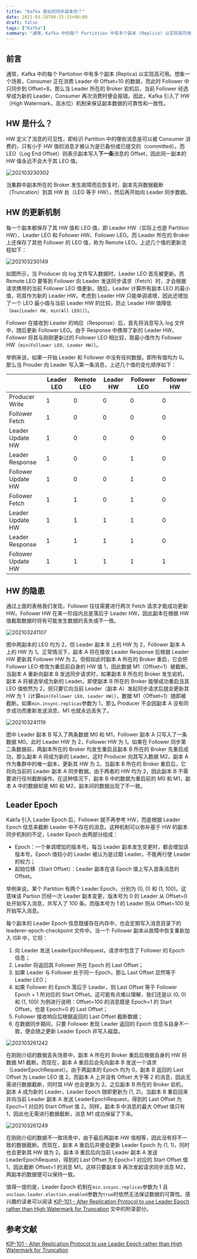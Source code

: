 ```yaml
---
title: "Kafka 是如何同步副本的？"
date: 2021-03-26T00:25:25+08:00
draft: false
tags: ["Kafka"]
summary: "通常，Kafka 中的每个 Partiotion 中有多个副本 (Replica) 以实现高可用。想象一个场景，Consumer 正在消费 Leader 中 Offset=10 的数据，而此时 Follower 中只同步到 Offset=8。那么当 Leader 所在的 Broker 宕机后，当前 Follower 经选举成为新的 Leader，Consumer 再次消费时便会报错 ..."
---
```


## 前言

通常，Kafka 中的每个 Partiotion 中有多个副本 (Replica) 以实现高可用。想象一个场景，Consumer 正在消费 Leader 中 Offset=10 的数据，而此时 Follower 中只同步到 Offset=8。那么当 Leader 所在的 Broker 宕机后，当前 Follower 经选举成为新的 Leader，Consumer 再次消费时便会报错。因此，Kafka 引入了 HW（High Watermark，高水位）机制来保证副本数据的可靠性和一致性。

## HW 是什么？

HW 定义了消息的可见性，即标识 Partition 中的哪些消息是可以被 Consumer 消费的，只有小于 HW 值的消息才被认为是已备份或已提交的（committed）。而 LEO（Log End Offset）则表示副本写入**下一条**消息的 Offset，因此同一副本的 HW 值永远不会大于其 LEO 值。

![202103230302](https://cdn.jsdelivr.net/gh/koktlzz/ImgBed@master/202103230302.jpeg)

当集群中副本所在的 Broker 发生故障而后恢复时，副本先将数据截断（Truncation）到其 HW 处（LEO 等于 HW），然后再开始向 Leader 同步数据。

## HW 的更新机制

每一个副本都保存了其 HW 值和 LEO 值，即 Leader HW（实际上也是 Partition HW）、Leader LEO 和 Follower HW、Follower LEO。而 Leader 所在的 Broker 上还保存了其他 Follower 的 LEO 值，称为 Remote LEO。上述几个值的更新流程如下：

![202103230149](https://cdn.jsdelivr.net/gh/koktlzz/ImgBed@master/202103230149.jpeg)

如图所示，当 Producer 向 log 文件写入数据时，Leader LEO 首先被更新。而 Remote LEO 要等到 Follower 向 Leader 发送同步请求（Fetch）时，才会根据请求携带的当前 Follower LEO 值更新。随后，Leader 计算所有副本 LEO 的最小值，将其作为新的 Leader HW。考虑到 Leader HW 只能单调递增，因此还增加了一个 LEO 最小值与当前 Leader HW 的比较，防止 Leader HW 值降低（`max[Leader HW, min(All LEO)]`）。

Follower 在接收到 Leader 的响应（Response）后，首先将消息写入 log 文件中，随后更新 Follower LEO。由于 Response 中携带了新的 Leader HW，Follower 将其与刚刚更新过的 Follower LEO 相比较，取最小值作为 Follower HW（`min(Follower LEO, Leader HW)`）。

举例来说，如果一开始 Leader 和 Follower 中没有任何数据，即所有值均为 0。那么当 Prouder 向 Leader 写入第一条消息，上述几个值的变化顺序如下：

|              | Leader LEO    | Remote LEO    | Leader HW    | Follower LEO    | Follower HW    |
| ------------------ | ---------- | ---------- | --------- | ------------ | ----------- |
| Producer Write     | 1          | 0          | 0         | 0            | 0           |
| Follower Fetch     | 1          | 0          | 0         | 0            | 0           |
| Leader Update HW   | 1          | 0          | 0         | 0            | 0           |
| Leader Response    | 1          | 0          | 0         | 1            | 0           |
| Follower Update HW | 1          | 0          | 0         | 1            | 0           |
| Follower Fetch     | 1          | 1          | 0         | 1            | 0           |
| Leader Update HW   | 1          | 1          | 1         | 1            | 0           |
| Leader Response    | 1          | 1          | 1         | 1            | 0           |
| Follower Update HW | 1          | 1          | 1         | 1            | 1           |

## HW 的隐患

通过上面的表格我们发现，Follower 往往需要进行两次 Fetch 请求才能成功更新 HW。Follower HW 在某一阶段内总是落后于 Leader HW，因此副本在根据 HW 值截取数据时将有可能发生数据的丢失或不一致。

![202103241107](https://cdn.jsdelivr.net/gh/koktlzz/ImgBed@master/202103241107.jpeg)

图中两副本的 LEO 均为 2，但 Leader 副本 B 上的 HW 为 2，Follower 副本 A 上的 HW 为 1。正常情况下，副本 A 将在接收 Leader Response 后根据 Leader HW 更新其 Follower HW 为 2。但假如此时副本 A 所在的 Broker 重启，它会把 Follower LEO 修改为重启前自身的 HW 值 1，因此数据 M1（Offset=1）被截断。当副本 A 重新向副本 B 发送同步请求时，如果副本 B 所在的 Broker 发生宕机，副本 A 将被选举成为新的 Leader。即使副本 B 所在的 Broker 能够成功重启且其 LEO 值依然为 2，但只要它向当前 Leader（副本 A）发起同步请求后就会更新其 HW 为 1（计算`min(Follower LEO, Leader HW)`），数据 M1（Offset=1）随即被截断。如果`min.insync.replicas`参数为 1，那么 Producer 不会因副本 A 没有同步成功而重新发送消息，M1 也就永远丢失了。

![202103241119](https://cdn.jsdelivr.net/gh/koktlzz/ImgBed@master/202103241119.jpeg)

图中 Leader 副本 B 写入了两条数据 M0 和 M1，Follower 副本 A 只写入了一条数据 M0。此时 Leader HW 为 2，Follower HW 为 1。如果在 Follower 同步第二条数据前，两副本所在的 Broker 均发生重启且副本 B 所在的 Broker 先重启成功，那么副本 A 将成为新的 Leader。这时 Producer 向其写入数据 M2，副本 A 作为集群中的唯一副本，更新其 HW 为 2。当副本 B 所在的 Broker 重启后，它将向当前的 Leader 副本 A 同步数据。由于两者的 HW 均为 2，因此副本 B 不需要进行任何截断操作。在这种情况下，副本 B 中的数据为重启前的 M0 和 M1，副本 A 中的数据却是 M0 和 M2，副本间的数据出现了不一致。

## Leader Epoch

Kakfa 引入 Leader Epoch 后，Follower 就不再参考 HW，而是根据 Leader Epoch 信息来截断 Leader 中不存在的消息。这种机制可以弥补基于 HW 的副本同步机制的不足，Leader Epoch 由两部分组成：

- Epoch：一个单调增加的版本号。每当 Leader 副本发生变更时，都会增加该版本号。Epoch 值较小的 Leader 被认为是过期 Leader，不能再行使 Leader 的权力；
- 起始位移（Start Offset）：Leader 副本在该 Epoch 值上写入首条消息的 Offset。

举例来说，某个 Partition 有两个 Leader Epoch，分别为 (0, 0) 和 (1, 100)。这意味该 Partion 历经一次 Leader 副本变更，版本号为 0 的 Leader 从 Offset=0 处开始写入消息，共写入了 100 条。而版本号为 1 的 Leader 则从 Offset=100 处开始写入消息。

每个副本的 Leader Epoch 信息既缓存在内存中，也会定期写入消息目录下的 leaderer-epoch-checkpoint 文件中。当一个 Follower 副本从故障中恢复重新加入 ISR 中，它将：

1. 向 Leader 发送 LeaderEpochRequest，请求中包含了 Follower 的 Epoch 信息；
2. Leader 将返回其 Follower 所在 Epoch 的 Last Offset；
3. 如果 Leader 与 Follower 处于同一 Epoch，那么 Last Offset 显然等于 Leader LEO；
4. 如果 Follower 的 Epoch 落后于 Leader，则 Last Offset 等于 Follower Epoch + 1 所对应的 Start Offset。这可能有点难以理解，我们还是以 (0, 0) 和 (1, 100) 为例进行说明：Offset=100 的消息既是 Epoch=1 的 Start Offset，也是 Epoch=0 的 Last Offset；
5. Follower 接收响应后根据返回的 Last Offset 截断数据；
6. 在数据同步期间，只要 Follower 发现 Leader 返回的 Epoch 信息与自身不一致，便会随之更新 Leader Epoch 并写入磁盘。

![202103261242](https://cdn.jsdelivr.net/gh/koktlzz/ImgBed@master/202103261242.jpeg)

在刚刚介绍的数据丢失场景中，副本 A 所在的 Broker 重启后根据自身的 HW 将数据 M1 截断。而现在，副本 A 重启后会先向副本 B 发送一个请求（LeaderEpochRequest）。由于两副本的 Epoch 均为 0，副本 B 返回的 Last Offset 为 Leader LEO 值 2。而副本 A 上并没有 Offset 大于等 2 的消息，因此无需进行数据截断，同时其 HW 也会更新为 2。之后副本 B 所在的 Broker 宕机，副本 A 成为新的 Leader，Leader Epoch 随即更新为 (1, 2)。当副本 B 重启回来并向当前 Leader 副本 A 发送 LeaderEpochRequest，得到的 Last Offset 为 Epoch=1 对应的 Start Offset 值 2。同样，副本 B 中消息的最大 Offset 值只有 1，因此也无需进行数据截断，消息 M1 成功保留了下来。

![202103261249](https://cdn.jsdelivr.net/gh/koktlzz/ImgBed@master/202103261249.jpeg)

在刚刚介绍的数据不一致场景中，由于最后两副本 HW 值相等，因此没有将不一致的数据截断。而现在，副本 A 重启后并便会更新 Leader Epoch 为 (1, 1)，同时也会更新其 HW 值为 2。副本 B 重启后向当前 Leader 副本 A 发送 LeaderEpochRequest，得到的 Last Offset 为 Epoch=1 对应的 Start Offset 值 1，因此截断 Offset=1 的消息 M1。这样只要副本 B 再次发起请求同步消息 M2，两副本的数据便可以保持一致。

值得一提的是，Leader Epoch 机制在`min.insync.replicas`参数为 1 且`unclean.leader.election.enabled`参数为`true`时依然无法保证数据的可靠性。感兴趣的读者可以阅读 [KIP-101 - Alter Replication Protocol to use Leader Epoch rather than High Watermark for Truncation](https://cwiki.apache.org/confluence/display/KAFKA/KIP-101+-+Alter+Replication+Protocol+to+use+Leader+Epoch+rather+than+High+Watermark+for+Truncation) 文中的附录部分。

## 参考文献

[KIP-101 - Alter Replication Protocol to use Leader Epoch rather than High Watermark for Truncation](https://cwiki.apache.org/confluence/display/KAFKA/KIP-101+-+Alter+Replication+Protocol+to+use+Leader+Epoch+rather+than+High+Watermark+for+Truncation)
